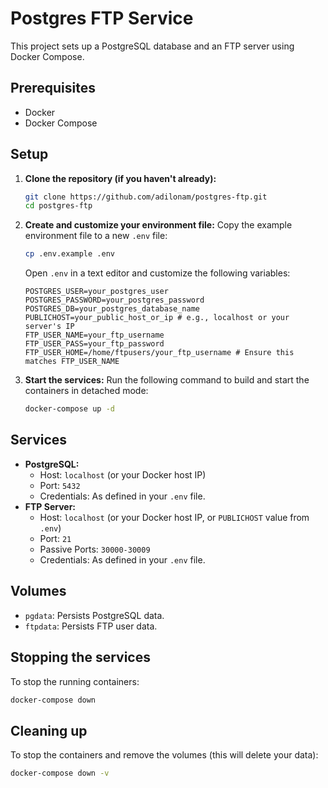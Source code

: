 # Postgres FTP Service

This project sets up a PostgreSQL database and an FTP server using Docker Compose.

## Prerequisites

- Docker
- Docker Compose

## Setup

1.  **Clone the repository (if you haven't already):**
    ```bash
    git clone https://github.com/adilonam/postgres-ftp.git
    cd postgres-ftp
    ```

2.  **Create and customize your environment file:**
    Copy the example environment file to a new `.env` file:
    ```bash
    cp .env.example .env
    ```
    Open `.env` in a text editor and customize the following variables:
    ```env
    POSTGRES_USER=your_postgres_user
    POSTGRES_PASSWORD=your_postgres_password
    POSTGRES_DB=your_postgres_database_name
    PUBLICHOST=your_public_host_or_ip # e.g., localhost or your server's IP
    FTP_USER_NAME=your_ftp_username
    FTP_USER_PASS=your_ftp_password
    FTP_USER_HOME=/home/ftpusers/your_ftp_username # Ensure this matches FTP_USER_NAME
    ```

3.  **Start the services:**
    Run the following command to build and start the containers in detached mode:
    ```bash
    docker-compose up -d
    ```

## Services

-   **PostgreSQL:**
    -   Host: `localhost` (or your Docker host IP)
    -   Port: `5432`
    -   Credentials: As defined in your `.env` file.
-   **FTP Server:**
    -   Host: `localhost` (or your Docker host IP, or `PUBLICHOST` value from `.env`)
    -   Port: `21`
    -   Passive Ports: `30000-30009`
    -   Credentials: As defined in your `.env` file.

## Volumes

-   `pgdata`: Persists PostgreSQL data.
-   `ftpdata`: Persists FTP user data.

## Stopping the services

To stop the running containers:
```bash
docker-compose down
```

## Cleaning up

To stop the containers and remove the volumes (this will delete your data):
```bash
docker-compose down -v
```
